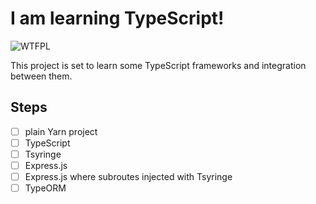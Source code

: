 # I am learning TypeScript!

![WTFPL](http://www.wtfpl.net/wp-content/uploads/2012/12/wtfpl-badge-1.png)

This project is set to learn some TypeScript frameworks and integration between them.

## Steps

- [ ] plain Yarn project
- [ ] TypeScript
- [ ] Tsyringe
- [ ] Express.js
- [ ] Express.js where subroutes injected with Tsyringe
- [ ] TypeORM
